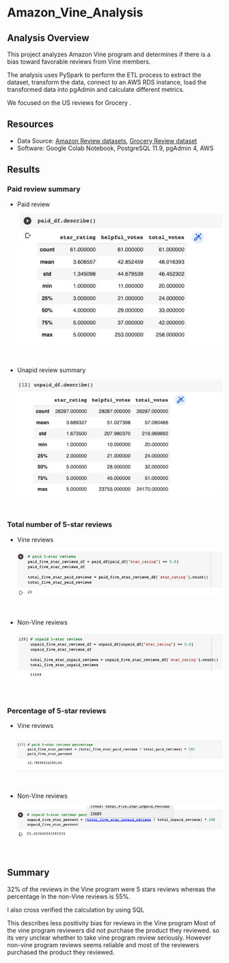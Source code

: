 # Amazon_Vine_Analysis

## Analysis Overview
This project analyzes Amazon Vine program and determines if there is a bias toward favorable reviews from Vine members.

The analysis uses PySpark to perform the ETL process to extract the dataset, transform the data, connect to an AWS RDS instance, load the transformed data into pgAdmin and calculate different metrics.

We focused on the US reviews for Grocery .

## Resources
- Data Source: [Amazon Review datasets](https://s3.amazonaws.com/amazon-reviews-pds/tsv/index.txt), [Grocery Review dataset](https://s3.amazonaws.com/amazon-reviews-pds/tsv/amazon_reviews_us_Grocery_v1_00.tsv.gz)
- Software: Google Colab Notebook, PostgreSQL 11.9, pgAdmin 4, AWS

## Results
### Paid review summary
- Paid review <p align="center">
    <img src="https://github.com/vijaycse/Amazon_Vine_Analysis/blob/master/images/paid_reviews_summary.png"> 
</p>

<br>

- Unapid review summary <p align="center">
    <img src="https://github.com/vijaycse/Amazon_Vine_Analysis/blob/master/images/unpaid_review_summary.png"> 
</p>
<br>

### Total number of 5-star reviews
- Vine reviews <p align="center">
    <img src="https://github.com/vijaycse/Amazon_Vine_Analysis/blob/master/images/paid_total_5star_reviews.png"> 
</p>

<br>

- Non-Vine reviews <p align="center">
    <img src="https://github.com/vijaycse/Amazon_Vine_Analysis/blob/master/images/unpaid_total_5star_reviews.png"> 
</p>
<br>

### Percentage of 5-star reviews
- Vine reviews <p align="center">
    <img src="https://github.com/vijaycse/Amazon_Vine_Analysis/blob/master/images/paid_5_star_percent.png"> 
</p>

<br>

- Non-Vine reviews <p align="center">
    <img src="https://github.com/vijaycse/Amazon_Vine_Analysis/blob/master/images/unpaid_5_star_percent.png"> 
</p>
<br>

## Summary
32% of the reviews in the Vine program were 5 stars reviews whereas the percentage in the non-Vine reviews is 55%. 

I also cross verified the calculation by using SQL 

This describes less positivity bias for reviews in the Vine program 
Most of the vine program reviewers did not purchase the product they reviewed. so its very 
unclear whether to take vine program review seriously. However non-vine program reviews seems 
reliable and most of the reviewers purchased the product they reviewed.
 
